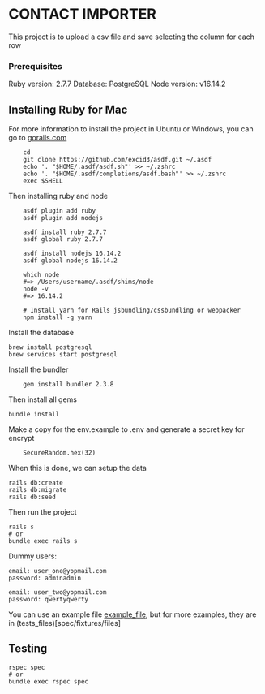 # CONTACT IMPORTER

This project is to upload a csv file and save selecting the column for each row

### Prerequisites

Ruby version: 2.7.7
Database: PostgreSQL
Node version: v16.14.2

## Installing Ruby for Mac

For more information to install the project in Ubuntu or Windows, you can go to [gorails.com](https://gorails.com/setup/macos/13-ventura)

```
    cd
    git clone https://github.com/excid3/asdf.git ~/.asdf
    echo '. "$HOME/.asdf/asdf.sh"' >> ~/.zshrc
    echo '. "$HOME/.asdf/completions/asdf.bash"' >> ~/.zshrc
    exec $SHELL
```

Then installing ruby and node

```
    asdf plugin add ruby
    asdf plugin add nodejs
```

```
    asdf install ruby 2.7.7
    asdf global ruby 2.7.7
```

```
    asdf install nodejs 16.14.2
    asdf global nodejs 16.14.2

    which node
    #=> /Users/username/.asdf/shims/node
    node -v
    #=> 16.14.2

    # Install yarn for Rails jsbundling/cssbundling or webpacker
    npm install -g yarn
```

Install the database

```
brew install postgresql
brew services start postgresql
```


Install the bundler

```
    gem install bundler 2.3.8
```

Then install all gems

```
bundle install
```

Make a copy for the env.example to .env and generate a secret key for encrypt

```
    SecureRandom.hex(32)
```

When this is done, we can setup the data


```
rails db:create
rails db:migrate
rails db:seed
```

Then run the project

```
rails s
# or 
bundle exec rails s
```

Dummy users:
```
email: user_one@yopmail.com  
password: adminadmin

email: user_two@yopmail.com
password: qwertyqwerty
```

You can use an example file [example_file](example_file.csv), but for more examples, they are in (tests_files)[spec/fixtures/files]

## Testing

```
rspec spec
# or
bundle exec rspec spec
```

